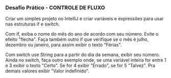 ### Desafio Prático - CONTROLE DE FLUXO

Criar um simples projeto no IntelliJ e criar variáveis e expressões para usar nas estruturas if e switch.

Com if, exiba o nome do mês do ano de acordo com seu número. Evite o efeito "flecha". Faça também outro if que verifique se o mês é julho, dezembro ou janeiro, para assim exibir o texto "Férias".

Com switch use String para a partir do dia da semana, exibir seu número. Ainda no switch, faça outro exemplo onde, se uma variável inteira for entre 1 e 3 exibir o texto "Certo". Se for 4 exibir "Errado", se for 5 "Talvez". Pra demais valores exibir "Valor indefinido".
